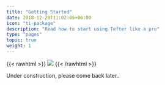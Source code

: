 ```yaml
---
title: "Getting Started"
date: 2018-12-28T11:02:05+06:00
icon: "ti-package"
description: "Read how to start using Tefter like a pro"
type: "pages"
topic: true
weight: 1
---
```


{{< rawhtml >}}
  <img class="inpage-hero" src="/images/under_construction.svg"/>
{{< /rawhtml >}}

Under construction, please come back later..
